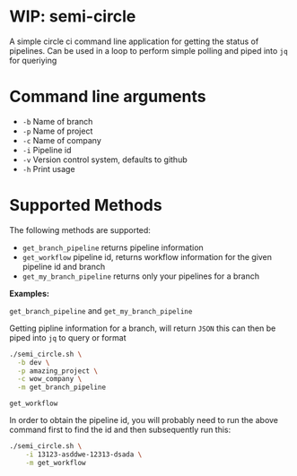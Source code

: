 # WIP: semi-circle

A simple circle ci command line application for getting the status of pipelines. Can be used in a loop to perform simple polling and piped into `jq` for queriying

# Command line arguments

- `-b` Name of branch
- `-p` Name of project
- `-c` Name of company
- `-i` Pipeline id
- `-v` Version control system, defaults to github
- `-h` Print usage

# Supported Methods
The following methods are supported:
- `get_branch_pipeline` returns pipeline information
- `get_workflow` pipeline id, returns workflow information for the given pipeline id and branch
- `get_my_branch_pipeline` returns only your pipelines for a branch

__Examples:__

`get_branch_pipeline` and `get_my_branch_pipeline`

Getting pipline information for a branch, will return `JSON` this can then be piped into `jq` to query or format

```sh
./semi_circle.sh \
  -b dev \
  -p amazing_project \
  -c wow_company \
  -m get_branch_pipeline
```

`get_workflow`

In order to obtain the pipeline id, you will probably need to run the above command first to find the id and then subsequently run this:

```sh
./semi_circle.sh \
	-i 13123-asddwe-12313-dsada \
	-m get_workflow
```
